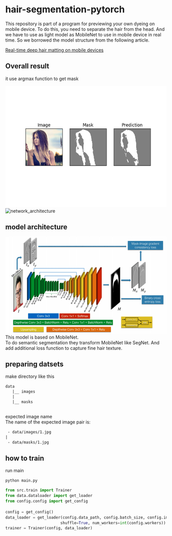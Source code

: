# hair-segmentation-pytorch
This repository is part of a program for previewing your own dyeing on mobile device.
To do this, you need to separate the hair from the head.
And we have to use as light model as MobileNet to use in mobile device in real time.
So we borrowed the model structure from the following article.  
  
[Real-time deep hair matting on mobile devices](https://arxiv.org/abs/1712.07168) 

## Overall result
it use argmax function to get mask  

![network_architecture](./image/sample_image.PNG)
![network_architecture](./image/webcam.gif)

## model architecture
![network_architecture](./image/network_architecture.PNG)   
This model is based on MobileNet.  
To do semantic segmentation they transform MobileNet like SegNet.
And add additional loss function to capture fine hair texture.
## preparing datsets
make directory like this
```
data
   |__ images
   |
   |__ masks
   
```
expected image name  
The name of the expected image pair is:  
```
 - data/images/1.jpg 
| 
 - data/masks/1.jpg  
```
## how to train
run main
```
python main.py
```
``` python
from src.train import Trainer
from data.dataloader import get_loader
from config.config import get_config

config = get_config()
data_loader = get_loader(config.data_path, config.batch_size, config.image_size,
                        shuffle=True, num_workers=int(config.workers))
trainer = Trainer(config, data_loader)
```
